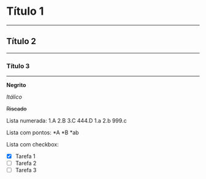 # Título 1
---
## Título 2
***
### Título 3
---
**Negrito**

*Itálico*

~~Riscado~~

Lista numerada:
1.A
2.B
3.C
444.D
 1.a
 2.b
 999.c

Lista com pontos:
*A
*B
 *ab

Lista com checkbox:
- [x] Tarefa 1
- [ ] Tarefa 2
- [ ] Tarefa 3
